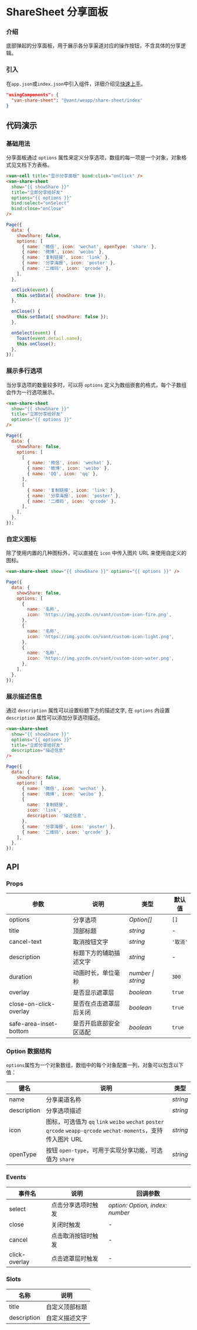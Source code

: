# ShareSheet 分享面板

### 介绍

底部弹起的分享面板，用于展示各分享渠道对应的操作按钮，不含具体的分享逻辑。

### 引入

在`app.json`或`index.json`中引入组件，详细介绍见[快速上手](#/quickstart#yin-ru-zu-jian)。

```json
"usingComponents": {
  "van-share-sheet": "@vant/weapp/share-sheet/index"
}
```

## 代码演示

### 基础用法

分享面板通过 `options` 属性来定义分享选项，数组的每一项是一个对象，对象格式见文档下方表格。

```html
<van-cell title="显示分享面板" bind:click="onClick" />
<van-share-sheet
  show="{{ showShare }}"
  title="立即分享给好友"
  options="{{ options }}"
  bind:select="onSelect"
  bind:close="onClose"
/>
```

```js
Page({
  data: {
    showShare: false,
    options: [
      { name: '微信', icon: 'wechat', openType: 'share' },
      { name: '微博', icon: 'weibo' },
      { name: '复制链接', icon: 'link' },
      { name: '分享海报', icon: 'poster' },
      { name: '二维码', icon: 'qrcode' },
    ],
  },

  onClick(event) {
    this.setData({ showShare: true });
  },

  onClose() {
    this.setData({ showShare: false });
  },

  onSelect(event) {
    Toast(event.detail.name);
    this.onClose();
  },
});
```

### 展示多行选项

当分享选项的数量较多时，可以将 `options` 定义为数组嵌套的格式，每个子数组会作为一行选项展示。

```html
<van-share-sheet
  show="{{ showShare }}"
  title="立即分享给好友"
  options="{{ options }}"
/>
```

```js
Page({
  data: {
    showShare: false,
    options: [
      [
        { name: '微信', icon: 'wechat' },
        { name: '微博', icon: 'weibo' },
        { name: 'QQ', icon: 'qq' },
      ],
      [
        { name: '复制链接', icon: 'link' },
        { name: '分享海报', icon: 'poster' },
        { name: '二维码', icon: 'qrcode' },
      ],
    ],
  },
});
```

### 自定义图标

除了使用内置的几种图标外，可以直接在 `icon` 中传入图片 URL 来使用自定义的图标。

```html
<van-share-sheet show="{{ showShare }}" options="{{ options }}" />
```

```js
Page({
  data: {
    showShare: false,
    options: [
      {
        name: '名称',
        icon: 'https://img.yzcdn.cn/vant/custom-icon-fire.png',
      },
      {
        name: '名称',
        icon: 'https://img.yzcdn.cn/vant/custom-icon-light.png',
      },
      {
        name: '名称',
        icon: 'https://img.yzcdn.cn/vant/custom-icon-water.png',
      },
    ],
  },
});
```

### 展示描述信息

通过 `description` 属性可以设置标题下方的描述文字, 在 `options` 内设置 `description` 属性可以添加分享选项描述。

```html
<van-share-sheet
  show="{{ showShare }}"
  options="{{ options }}"
  title="立即分享给好友"
  description="描述信息"
/>
```

```js
Page({
  data: {
    showShare: false,
    options: [
      { name: '微信', icon: 'wechat' },
      { name: '微博', icon: 'weibo' },
      {
        name: '复制链接',
        icon: 'link',
        description: '描述信息',
      },
      { name: '分享海报', icon: 'poster' },
      { name: '二维码', icon: 'qrcode' },
    ],
  },
});
```

## API

### Props

| 参数                   | 说明                   | 类型               | 默认值   |
| ---------------------- | ---------------------- | ------------------ | -------- |
| options                | 分享选项               | _Option[]_         | `[]`     |
| title                  | 顶部标题               | _string_           | -        |
| cancel-text            | 取消按钮文字           | _string_           | `'取消'` |
| description            | 标题下方的辅助描述文字 | _string_           | -        |
| duration               | 动画时长，单位毫秒     | _number \| string_ | `300`    |
| overlay                | 是否显示遮罩层         | _boolean_          | `true`   |
| close-on-click-overlay | 是否在点击遮罩层后关闭 | _boolean_          | `true`   |
| safe-area-inset-bottom | 是否开启底部安全区适配 | _boolean_          | `true`   |

### Option 数据结构

`options`属性为一个对象数组，数组中的每个对象配置一列，对象可以包含以下值：

| 键名        | 说明                                                                                                            | 类型     |
| ----------- | --------------------------------------------------------------------------------------------------------------- | -------- |
| name        | 分享渠道名称                                                                                                    | _string_ |
| description | 分享选项描述                                                                                                    | _string_ |
| icon        | 图标，可选值为 `qq` `link` `weibo` `wechat` `poster` `qrcode` `weapp-qrcode` `wechat-moments`，支持传入图片 URL | _string_ |
| openType    | 按钮 `open-type`，可用于实现分享功能，可选值为 `share`                                                          | _string_ |

### Events

| 事件名        | 说明               | 回调参数                        |
| ------------- | ------------------ | ------------------------------- |
| select        | 点击分享选项时触发 | _option: Option, index: number_ |
| close         | 关闭时触发         | -                               |
| cancel        | 点击取消按钮时触发 | -                               |
| click-overlay | 点击遮罩层时触发   | -                               |

### Slots

| 名称        | 说明           |
| ----------- | -------------- |
| title       | 自定义顶部标题 |
| description | 自定义描述文字 |

